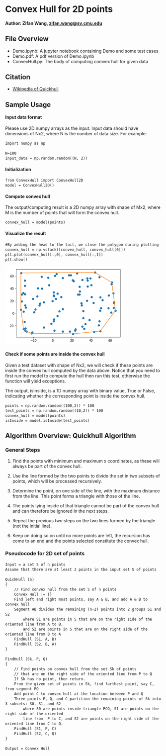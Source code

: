 # Convex Hull for 2D points

#### Author: Zifan Wang, zifan.wang@sv.cmu.edu

## File Overview
* Demo.ipynb: A jupyter notebook containing Demo and some test cases
* Demo.pdf: A pdf version of Demo.ipynb
* ConvexHull.py: The body of computing comvex hull for given data

## Citation
* [Wikipedia of Quickhull](<https://en.wikipedia.org/wiki/Quickhull>)

## Sample Usage

#### Input data format
Please use 2D numpy arrays as the input. Input data should have dimensions of Nx2, where N is the number of data size. For example:

    import numpy as np

    N=100
    input_data = np.random.random((N, 2))

#### Initialization

    from ConvexHull import ConvexHull2D
    model = ConvexHull2D()

#### Compute convex hull
The output/computing result is a 2D numpy array with shape of Mx2, where M is the number of points that will form the convex hull.

    convex_hull = model(points)

#### Visualize the result
    #By adding the head to the tail, we close the polygon during plotting
    convex_hull = np.vstack([convex_hull, convex_hull[0]])
    plt.plot(convex_hull[:,0], convex_hull[:,1])
    plt.show()
![Sample Output](sample.png)

#### Check if some points are inside the convex hull
Given a test dataset with shape of Nx2, we will check if these points are inside the convex hull computed by the data above. Notice that you need to first run the model to compute the hull then run this test, otherwise the function will yield exceptions.

The output, isInside, is a 1D numpy array with binary value, True or False, indicating whether the corresponding point is inside the convex hull.

    points = np.random.random((100,2)) * 100
    test_points = np.random.random((10,2)) * 100
    convex_hull = model(points)
    isInside = model.isInside(test_points)


## Algorithm Overview: Quickhull Algorithm

### General Steps

1. Find the points with minimum and maximum x coordinates, as these will always be part of the convex hull.

2. Use the line formed by the two points to divide the set in two subsets of points, which will be processed recursively.

3. Determine the point, on one side of the line, with the maximum distance from the line. This point forms a triangle with those of the line.

4. The points lying inside of that triangle cannot be part of the convex hull and can therefore be ignored in the next steps.

5. Repeat the previous two steps on the two lines formed by the triangle (not the initial line).

6. Keep on doing so on until no more points are left, the recursion has come to an end and the points selected constitute the convex hull.



### Pseudocode for 2D set of points

```pseudocode
Input = a set S of n points
Assume that there are at least 2 points in the input set S of points

QuickHull (S)
{
    // Find convex hull from the set S of n points
    Convex Hull := {}
    Find left and right most points, say A & B, and add A & B to convex hull
    Segment AB divides the remaining (n-2) points into 2 groups S1 and S2
        where S1 are points in S that are on the right side of the oriented line from A to B,
        and S2 are points in S that are on the right side of the oriented line from B to A
    FindHull (S1, A, B)
    FindHull (S2, B, A)
}

FindHull (Sk, P, Q)
{
    // Find points on convex hull from the set Sk of points
    // that are on the right side of the oriented line from P to Q
    If Sk has no point, then return.
    From the given set of points in Sk, find farthest point, say C, from segment PQ
    Add point C to convex hull at the location between P and Q
    Three points P, Q, and C partition the remaining points of Sk into 3 subsets: S0, S1, and S2
        where S0 are points inside triangle PCQ, S1 are points on the right side of the oriented
        line from  P to C, and S2 are points on the right side of the oriented line from C to Q.
    FindHull (S1, P, C)
    FindHull (S2, C, Q)
}

Output = Convex Hull
```
